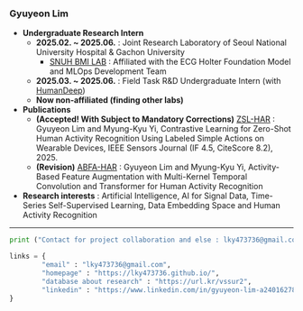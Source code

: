 ### Gyuyeon Lim

- **Undergraduate Research Intern**
  - **2025.02. ~ 2025.06.** : Joint Research Laboratory of Seoul National University Hospital & Gachon University 
     - <a href="https://sites.google.com/view/snuh-bmi-lab/home?authuser=0">SNUH BMI LAB</a> : Affiliated with the ECG Holter Foundation Model and MLOps Development Team
  - **2025.03. ~ 2025.06.** : Field Task R&D Undergraduate Intern (with <a href="https://www.humandeep.co.kr/">HumanDeep</a>)
  - **Now non-affiliated (finding other labs)**
- **Publications**
  - **(Accepted! With Subject to Mandatory Corrections)** <a href="https://github.com/lky473736/ZSL-HAR">ZSL-HAR</a> : Gyuyeon Lim and Myung-Kyu Yi, Contrastive Learning for Zero-Shot Human Activity Recognition Using Labeled Simple Actions on Wearable Devices, IEEE Sensors Journal (IF 4.5, CiteScore 8.2), 2025.
  - **(Revision)** <a href="https://github.com/lky473736/ABFA-HAR">ABFA-HAR</a> : Gyuyeon Lim and Myung-Kyu Yi, Activity-Based Feature Augmentation with Multi-Kernel Temporal Convolution and Transformer for Human Activity Recognition
- **Research interests** : Artificial Intelligence, AI for Signal Data, Time-Series Self-Supervised Learning, Data Embedding Space and Human Activity Recognition

---


```python
print ("Contact for project collaboration and else : lky473736@gmail.com", end = "\n")

links = {
        "email" : "lky473736@gmail.com",
        "homepage" : "https://lky473736.github.io/",
        "database about research" : "https://url.kr/vssur2",
        "linkedin" : "https://www.linkedin.com/in/gyuyeon-lim-a24016278/"
}
```
